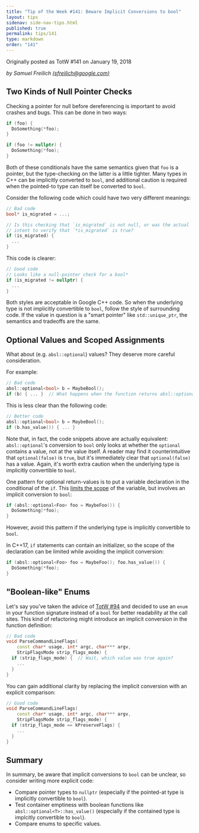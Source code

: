 ```yaml
---
title: "Tip of the Week #141: Beware Implicit Conversions to bool"
layout: tips
sidenav: side-nav-tips.html
published: true
permalink: tips/141
type: markdown
order: "141"
---
```


Originally posted as TotW #141 on January 19, 2018

*by Samuel Freilich [(sfreilich@google.com)](mailto:sfreilich@google.com)*

## Two Kinds of Null Pointer Checks

Checking a pointer for null before dereferencing is important to avoid crashes
and bugs. This can be done in two ways:

```c++
if (foo) {
  DoSomething(*foo);
}
```

```c++
if (foo != nullptr) {
  DoSomething(*foo);
}
```

Both of these conditionals have the same semantics given that `foo` is a
pointer, but the type-checking on the latter is a little tighter. Many types
in C++ can be implicitly converted to `bool`, and additional caution
is required when the pointed-to type can itself be converted to `bool`.

Consider the following code which could have two very different meanings:

```c++
// Bad code
bool* is_migrated = ...;

// Is this checking that `is_migrated` is not null, or was the actual
// intent to verify that `*is_migrated` is true?
if (is_migrated) {
  ...
}
```

This code is clearer:

```c++
// Good code
// Looks like a null-pointer check for a bool*
if (is_migrated != nullptr) {
  ...
}
```

Both styles are acceptable in Google C++ code. So when the underlying type is
not implicitly convertible to `bool`, follow the style of surrounding code. If
the value in question is a "smart pointer" like `std::unique_ptr`, the semantics
and tradeoffs are the same.

## Optional Values and Scoped Assignments

What about (e.g. `absl::optional`) values? They deserve more careful
consideration.

For example:

```c++
// Bad code
absl::optional<bool> b = MaybeBool();
if (b) { ... }  // What happens when the function returns absl::optional(false)?
```

This is less clear than the following code:

```c++
// Better code
absl::optional<bool> b = MaybeBool();
if (b.has_value()) { ... }
```

Note that, in fact, the code snippets above are actually equivalent:
`absl::optional`'s conversion to `bool` only looks at whether the `optional`
contains a value, not at the value itself. A reader may find it counterintuitive
that `optional(false)` is `true`, but it's immediately clear that
`optional(false)` has a value. Again, it's worth extra caution when the
underlying type is implicitly convertible to `bool`.

One pattern for optional return-values is to put a variable declaration in the
conditional of the `if`. This
[limits the scope](https://google.github.io/styleguide/cppguide.html#Local_Variables)
of the variable, but involves an implicit conversion to `bool`:

```c++
if (absl::optional<Foo> foo = MaybeFoo()) {
  DoSomething(*foo);
}
```

However, avoid this pattern if the underlying type is implicitly convertible to
`bool`.

In C++17, `if` statements can contain an initializer, so the scope of the
declaration can be limited while avoiding the implicit conversion:

```c++
if (absl::optional<Foo> foo = MaybeFoo(); foo.has_value()) {
  DoSomething(*foo);
}
```

## "Boolean-like" Enums

Let's say you've taken the advice of [TotW #94](/tips/94) and decided to use an
`enum` in your function signature instead of a `bool` for better readability at
the call sites. This kind of refactoring might introduce an implicit conversion
in the function definition:

```c++
// Bad code
void ParseCommandLineFlags(
    const char* usage, int* argc, char*** argv,
    StripFlagsMode strip_flags_mode) {
  if (strip_flags_mode) {  // Wait, which value was true again?
    ...
  }
}
```

You can gain additional clarity by replacing the implicit conversion with an
explicit comparison:

```c++
// Good code
void ParseCommandLineFlags(
    const char* usage, int* argc, char*** argv,
    StripFlagsMode strip_flags_mode) {
  if (strip_flags_mode == kPreserveFlags) {
    ...
  }
}
```

## Summary

In summary, be aware that implicit conversions to `bool` can be unclear, so
consider writing more explicit code:

*   Compare pointer types to `nullptr` (especially if the pointed-at type is
    implicitly convertible to `bool`).
*   Test container emptiness with boolean functions like
    `absl::optional<T>::has_value()` (especially if the contained type is
    implcitly convertible to `bool`).
*   Compare enums to specific values.
